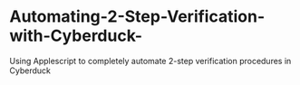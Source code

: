# Automating-2-Step-Verification-with-Cyberduck-
Using Applescript to completely automate 2-step verification procedures in Cyberduck
